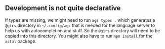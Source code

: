 ## Development is not quite declarative

If types are missing, we might need to run `ags types .` which generates a `@girs` directory in `~/.config/ags` that is
needed for the language server to help us with autocompletion and stuff. So the `@girs` directory will need to be copied
into this directory. You might also have to run `npm install` for the `astal` package.
